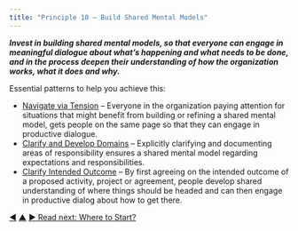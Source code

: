 ```yaml
---
title: "Principle 10 – Build Shared Mental Models"
---
```




**_Invest in building shared mental models, so that everyone can engage in meaningful dialogue about what’s happening and what needs to be done, and in the process deepen their understanding of how the organization works, what it does and why._**

Essential patterns to help you achieve this:

-   [Navigate via Tension](navigate-via-tension.html) – Everyone in the organization paying attention for situations that might benefit from building or refining a shared mental model,  gets people on the same page so that they can engage in productive dialogue.
-   [Clarify and Develop Domains](clarify-and-develop-domains.html) – Explicitly clarifying and documenting areas of  responsibility ensures a shared mental model regarding expectations and responsibilities.
-   [Clarify Intended Outcome](clarify-intended-outcome.html) – By first agreeing on the intended outcome of a proposed activity, project or agreement, people develop shared understanding of where things should be headed and can then engage in productive dialog about how to get there.


<div class="bottom-nav">
<a href="develop-culture.html" title="Back to: Principle 9 – Intentionally Develop Culture">◀</a> <a href="transformation.html" title="Up: Three Principles for Transformation">▲</a> <a href="where-to-start.html" title="Read next: Where to Start?">▶ Read next: Where to Start?</a>
</div>


<script type="text/javascript">
Mousetrap.bind('g n', function() {
    window.location.href = 'where-to-start.html';
    return false;
});
</script>

